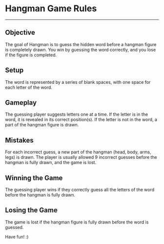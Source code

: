 # Hangman Game Rules

-------------------

## Objective
The goal of Hangman is to guess the hidden word before a hangman figure is completely drawn. You win by guessing the word correctly, and you lose if the figure is completed.

## Setup
The word is represented by a series of blank spaces, with one space for each letter of the word.

## Gameplay
The guessing player suggests letters one at a time. If the letter is in the word, it is revealed in its correct position(s). If the letter is not in the word, a part of the hangman figure is drawn.

## Mistakes
For each incorrect guess, a new part of the hangman (head, body, arms, legs) is drawn. The player is usually allowed 9 incorrect guesses before the hangman is fully drawn, and the game is lost.

## Winning the Game
The guessing player wins if they correctly guess all the letters of the word before the hangman is fully drawn.

## Losing the Game
The game is lost if the hangman figure is fully drawn before the word is guessed.

Have fun! :)